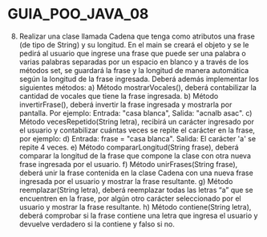 # GUIA_POO_JAVA_08
8. Realizar una clase llamada Cadena que tenga como atributos una frase (de tipo de String) 
y su longitud. En el main se creará el objeto y se le pedirá al usuario que ingrese una frase 
que puede ser una palabra o varias palabras separadas por un espacio en blanco y a 
través de los métodos set, se guardará la frase y la longitud de manera automática según 
la longitud de la frase ingresada. Deberá además implementar los siguientes métodos: 
a) Método mostrarVocales(), deberá contabilizar la cantidad de vocales que tiene la frase 
ingresada. 
b) Método invertirFrase(), deberá invertir la frase ingresada y mostrarla por pantalla. Por 
ejemplo: Entrada: "casa blanca", Salida: "acnalb asac".
c) Método vecesRepetido(String letra), recibirá un carácter ingresado por el usuario y
contabilizar cuántas veces se repite el carácter en la frase, por ejemplo: 
d) Entrada: frase = "casa blanca". Salida: El carácter 'a' se repite 4 veces.
e) Método compararLongitud(String frase), deberá comparar la longitud de la frase que 
compone la clase con otra nueva frase ingresada por el usuario.
f) Método unirFrases(String frase), deberá unir la frase contenida en la clase Cadena con 
una nueva frase ingresada por el usuario y mostrar la frase resultante.
g) Método reemplazar(String letra), deberá reemplazar todas las letras “a” que se 
encuentren en la frase, por algún otro carácter seleccionado por el usuario y mostrar la 
frase resultante.
h) Método contiene(String letra), deberá comprobar si la frase contiene una letra que 
ingresa el usuario y devuelve verdadero si la contiene y falso si no.

